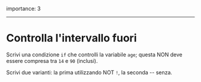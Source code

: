 importance: 3

---

# Controlla l'intervallo fuori

Scrivi una condizione `if` che controlli la variabile `age`; questa NON deve essere compresa tra `14` e `90` (inclusi).

Scrivi due varianti: la prima utilizzando NOT `!`, la seconda -- senza.
